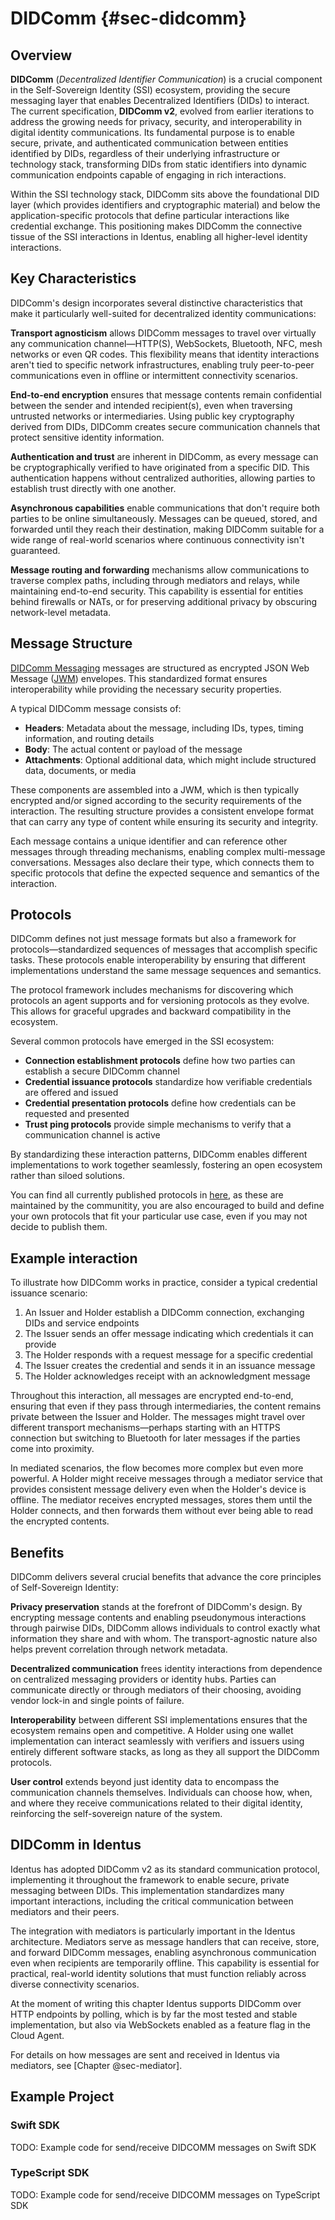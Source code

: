 #  DIDComm {#sec-didcomm}

## Overview

**DIDComm** (*Decentralized Identifier Communication*) is a crucial component in the Self-Sovereign Identity (SSI) ecosystem, providing the secure messaging layer that enables Decentralized Identifiers (DIDs) to interact. The current specification, **DIDComm v2**, evolved from earlier iterations to address the growing needs for privacy, security, and interoperability in digital identity communications. Its fundamental purpose is to enable secure, private, and authenticated communication between entities identified by DIDs, regardless of their underlying infrastructure or technology stack, transforming DIDs from static identifiers into dynamic communication endpoints capable of engaging in rich interactions.

Within the SSI technology stack, DIDComm sits above the foundational DID layer (which provides identifiers and cryptographic material) and below the application-specific protocols that define particular interactions like credential exchange. This positioning makes DIDComm the connective tissue of the SSI interactions in Identus, enabling all higher-level identity interactions.

## Key Characteristics

DIDComm's design incorporates several distinctive characteristics that make it particularly well-suited for decentralized identity communications:

**Transport agnosticism** allows DIDComm messages to travel over virtually any communication channel—HTTP(S), WebSockets, Bluetooth, NFC, mesh networks or even QR codes. This flexibility means that identity interactions aren't tied to specific network infrastructures, enabling truly peer-to-peer communications even in offline or intermittent connectivity scenarios.

**End-to-end encryption** ensures that message contents remain confidential between the sender and intended recipient(s), even when traversing untrusted networks or intermediaries. Using public key cryptography derived from DIDs, DIDComm creates secure communication channels that protect sensitive identity information.

**Authentication and trust** are inherent in DIDComm, as every message can be cryptographically verified to have originated from a specific DID. This authentication happens without centralized authorities, allowing parties to establish trust directly with one another.

**Asynchronous capabilities** enable communications that don't require both parties to be online simultaneously. Messages can be queued, stored, and forwarded until they reach their destination, making DIDComm suitable for a wide range of real-world scenarios where continuous connectivity isn't guaranteed.

**Message routing and forwarding** mechanisms allow communications to traverse complex paths, including through mediators and relays, while maintaining end-to-end security. This capability is essential for entities behind firewalls or NATs, or for preserving additional privacy by obscuring network-level metadata.

## Message Structure

[DIDComm Messaging](https://identity.foundation/didcomm-messaging/spec/) messages are structured as encrypted JSON Web Message ([JWM](https://datatracker.ietf.org/doc/html/draft-looker-jwm-01)) envelopes. This standardized format ensures interoperability while providing the necessary security properties.

A typical DIDComm message consists of:

- **Headers**: Metadata about the message, including IDs, types, timing information, and routing details
- **Body**: The actual content or payload of the message
- **Attachments**: Optional additional data, which might include structured data, documents, or media

These components are assembled into a JWM, which is then typically encrypted and/or signed according to the security requirements of the interaction. The resulting structure provides a consistent envelope format that can carry any type of content while ensuring its security and integrity.

Each message contains a unique identifier and can reference other messages through threading mechanisms, enabling complex multi-message conversations. Messages also declare their type, which connects them to specific protocols that define the expected sequence and semantics of the interaction.

## Protocols

DIDComm defines not just message formats but also a framework for protocols—standardized sequences of messages that accomplish specific tasks. These protocols enable interoperability by ensuring that different implementations understand the same message sequences and semantics.

The protocol framework includes mechanisms for discovering which protocols an agent supports and for versioning protocols as they evolve. This allows for graceful upgrades and backward compatibility in the ecosystem.

Several common protocols have emerged in the SSI ecosystem:

- **Connection establishment protocols** define how two parties can establish a secure DIDComm channel
- **Credential issuance protocols** standardize how verifiable credentials are offered and issued
- **Credential presentation protocols** define how credentials can be requested and presented
- **Trust ping protocols** provide simple mechanisms to verify that a communication channel is active

By standardizing these interaction patterns, DIDComm enables different implementations to work together seamlessly, fostering an open ecosystem rather than siloed solutions.

You can find all currently published protocols in [here](https://didcomm.org/search/?page=1), as these are maintained by the communitity, you are also encouraged to build and define your own protocols that fit your particular use case, even if you may not decide to publish them.

## Example interaction

To illustrate how DIDComm works in practice, consider a typical credential issuance scenario:

1. An Issuer and Holder establish a DIDComm connection, exchanging DIDs and service endpoints
2. The Issuer sends an offer message indicating which credentials it can provide
3. The Holder responds with a request message for a specific credential
4. The Issuer creates the credential and sends it in an issuance message
5. The Holder acknowledges receipt with an acknowledgment message

Throughout this interaction, all messages are encrypted end-to-end, ensuring that even if they pass through intermediaries, the content remains private between the Issuer and Holder. The messages might travel over different transport mechanisms—perhaps starting with an HTTPS connection but switching to Bluetooth for later messages if the parties come into proximity.

In mediated scenarios, the flow becomes more complex but even more powerful. A Holder might receive messages through a mediator service that provides consistent message delivery even when the Holder's device is offline. The mediator receives encrypted messages, stores them until the Holder connects, and then forwards them without ever being able to read the encrypted contents.

## Benefits

DIDComm delivers several crucial benefits that advance the core principles of Self-Sovereign Identity:

**Privacy preservation** stands at the forefront of DIDComm's design. By encrypting message contents and enabling pseudonymous interactions through pairwise DIDs, DIDComm allows individuals to control exactly what information they share and with whom. The transport-agnostic nature also helps prevent correlation through network metadata.

**Decentralized communication** frees identity interactions from dependence on centralized messaging providers or identity hubs. Parties can communicate directly or through mediators of their choosing, avoiding vendor lock-in and single points of failure.

**Interoperability** between different SSI implementations ensures that the ecosystem remains open and competitive. A Holder using one wallet implementation can interact seamlessly with verifiers and issuers using entirely different software stacks, as long as they all support the DIDComm protocols.

**User control** extends beyond just identity data to encompass the communication channels themselves. Individuals can choose how, when, and where they receive communications related to their digital identity, reinforcing the self-sovereign nature of the system.

## DIDComm in Identus

Identus has adopted DIDComm v2 as its standard communication protocol, implementing it throughout the framework to enable secure, private messaging between DIDs. This implementation standardizes many important interactions, including the critical communication between mediators and their peers.

The integration with mediators is particularly important in the Identus architecture. Mediators serve as message handlers that can receive, store, and forward DIDComm messages, enabling asynchronous communication even when recipients are temporarily offline. This capability is essential for practical, real-world identity solutions that must function reliably across diverse connectivity scenarios.

At the moment of writing this chapter Identus supports DIDComm over HTTP endpoints by polling, which is by far the most tested and stable implementation, but also via WebSockets enabled as a feature flag in the Cloud Agent.

For details on how messages are sent and received in Identus via mediators, see [Chapter @sec-mediator].

## Example Project

### Swift SDK

TODO: Example code for send/receive DIDCOMM messages on Swift SDK

### TypeScript SDK

TODO: Example code for send/receive DIDCOMM messages on TypeScript SDK
